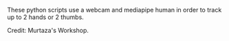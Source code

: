 These python scripts use a webcam and mediapipe human in order to track up to 2 hands or 2 thumbs.

Credit: Murtaza's Workshop.
